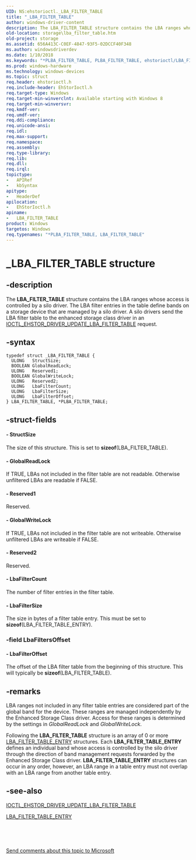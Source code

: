 ```yaml
---
UID: NS:ehstorioctl._LBA_FILTER_TABLE
title: "_LBA_FILTER_TABLE"
author: windows-driver-content
description: The LBA_FILTER_TABLE structure contains the LBA ranges whose access is controlled by a silo driver.
old-location: storage\lba_filter_table.htm
old-project: storage
ms.assetid: 656A413C-C0EF-4847-93F5-02DCCF40F348
ms.author: windowsdriverdev
ms.date: 1/10/2018
ms.keywords: "*PLBA_FILTER_TABLE, PLBA_FILTER_TABLE, ehstorioctl/LBA_FILTER_TABLE, PLBA_FILTER_TABLE structure pointer [Storage Devices], _LBA_FILTER_TABLE, LBA_FILTER_TABLE, ehstorioctl/PLBA_FILTER_TABLE, LBA_FILTER_TABLE structure [Storage Devices], storage.lba_filter_table"
ms.prod: windows-hardware
ms.technology: windows-devices
ms.topic: struct
req.header: ehstorioctl.h
req.include-header: EhStorIoctl.h
req.target-type: Windows
req.target-min-winverclnt: Available starting with Windows 8
req.target-min-winversvr: 
req.kmdf-ver: 
req.umdf-ver: 
req.ddi-compliance: 
req.unicode-ansi: 
req.idl: 
req.max-support: 
req.namespace: 
req.assembly: 
req.type-library: 
req.lib: 
req.dll: 
req.irql: 
topictype:
-	APIRef
-	kbSyntax
apitype:
-	HeaderDef
apilocation:
-	EhStorIoctl.h
apiname:
-	LBA_FILTER_TABLE
product: Windows
targetos: Windows
req.typenames: "*PLBA_FILTER_TABLE, LBA_FILTER_TABLE"
---
```


# _LBA_FILTER_TABLE structure


## -description


The <b>LBA_FILTER_TABLE</b> structure contains the LBA ranges whose access is controlled by a silo driver. The LBA filter entries in the table define bands on a storage device that are managed by a silo driver.  A silo drivers send the LBA filter table to the enhanced storage class driver in an <a href="..\ehstorioctl\ni-ehstorioctl-ioctl_ehstor_driver_update_lba_filter_table.md">IOCTL_EHSTOR_DRIVER_UPDATE_LBA_FILTER_TABLE</a> request.


## -syntax


````
typedef struct _LBA_FILTER_TABLE {
  ULONG   StructSize;
  BOOLEAN GlobalReadLock;
  ULONG   Reserved1;
  BOOLEAN GlobalWriteLock;
  ULONG   Reserved2;
  ULONG   LbaFilterCount;
  ULONG   LbaFilterSize;
  ULONG   LbaFilterOffset;
} LBA_FILTER_TABLE, *PLBA_FILTER_TABLE;
````


## -struct-fields




#### - StructSize

The size of this structure. This is set to <b>sizeof</b>(LBA_FILTER_TABLE).


#### - GlobalReadLock

If TRUE, LBAs not included in the filter table are not readable. Otherwise unfiltered LBAs are readable if FALSE.


#### - Reserved1

Reserved.


#### - GlobalWriteLock

If TRUE, LBAs not included in the filter table are not writeable. Otherwise unfiltered LBAs are writeable if FALSE.


#### - Reserved2

Reserved.


#### - LbaFilterCount

The number of filter entries in the filter table.


#### - LbaFilterSize

The size in bytes of a filter table entry. This must be set to <b>sizeof</b>(LBA_FILTER_TABLE_ENTRY).


### -field LbaFiltersOffset

 



#### - LbaFilterOffset

The offset of the LBA filter table from the beginning of this structure. This will typically be <b>sizeof</b>(LBA_FILTER_TABLE).


## -remarks


LBA ranges not included in any filter table entries are considered part of the global band for the device. These ranges are managed independently by the Enhanced Storage Class driver. Access for these ranges is determined by the settings in <i>GlobalReadLock</i> and <i>GlobalWriteLock</i>.

Following the <b>LBA_FILTER_TABLE</b> structure is an array of 0 or more <a href="..\ehstorioctl\ns-ehstorioctl-_lba_filter_table_entry.md">LBA_FILTER_TABLE_ENTRY</a> structures. Each <b>LBA_FILTER_TABLE_ENTRY</b> defines an individual band whose access is controlled by the silo driver through the direction of band management requests forwarded by the Enhanced Storage Class driver. <b>LBA_FILTER_TABLE_ENTRY</b> structures can occur in any order, however, an LBA range in  a table entry must not overlap with an LBA range from another table entry. 



## -see-also

<a href="..\ehstorioctl\ni-ehstorioctl-ioctl_ehstor_driver_update_lba_filter_table.md">IOCTL_EHSTOR_DRIVER_UPDATE_LBA_FILTER_TABLE</a>

<a href="..\ehstorioctl\ns-ehstorioctl-_lba_filter_table_entry.md">LBA_FILTER_TABLE_ENTRY</a>

 

 

<a href="mailto:wsddocfb@microsoft.com?subject=Documentation%20feedback [storage\storage]:%20LBA_FILTER_TABLE structure%20 RELEASE:%20(1/10/2018)&amp;body=%0A%0APRIVACY STATEMENT%0A%0AWe use your feedback to improve the documentation. We don't use your email address for any other purpose, and we'll remove your email address from our system after the issue that you're reporting is fixed. While we're working to fix this issue, we might send you an email message to ask for more info. Later, we might also send you an email message to let you know that we've addressed your feedback.%0A%0AFor more info about Microsoft's privacy policy, see http://privacy.microsoft.com/en-us/default.aspx." title="Send comments about this topic to Microsoft">Send comments about this topic to Microsoft</a>

